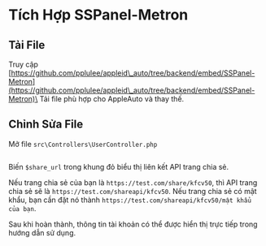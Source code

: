 # Tích Hợp SSPanel-Metron

## Tải File

Truy cập [https://github.com/pplulee/appleid\_auto/tree/backend/embed/SSPanel-Metron](https://github.com/pplulee/appleid\_auto/tree/backend/embed/SSPanel-Metron)\
Tải file phù hợp cho AppleAuto và thay thế.

## Chỉnh Sửa File

Mở file `src\Controllers\UserController.php`

<figure><img src="../.gitbook/assets/image%20(13).png" alt=""><figcaption></figcaption></figure>

Biến `$share_url` trong khung đỏ biểu thị liên kết API trang chia sẻ.

Nếu trang chia sẻ của bạn là `https://test.com/share/kfcv50`, thì API trang chia sẻ sẽ là `https://test.com/shareapi/kfcv50`. Nếu trang chia sẻ có mật khẩu, bạn cần đặt nó thành `https://test.com/shareapi/kfcv50/mật khẩu của bạn`.

Sau khi hoàn thành, thông tin tài khoản có thể được hiển thị trực tiếp trong hướng dẫn sử dụng.
